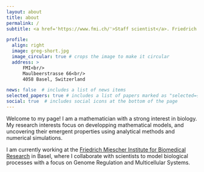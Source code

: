 ```yaml
---
layout: about
title: about
permalink: /
subtitle: <a href='https://www.fmi.ch/'>Staff scientist</a>. Friedrich Miescher Institute for Biomedical Research, Basel.

profile:
  align: right
  image: greg-short.jpg
  image_circular: true # crops the image to make it circular
  address: >
      FMI<br/>
      Maulbeerstrasse 66<br/>
      4058 Basel, Switzerland

news: false  # includes a list of news items
selected_papers: true # includes a list of papers marked as "selected={true}"
social: true  # includes social icons at the bottom of the page
---
```

Welcome to my page! I am a mathematician with a strong interest in biology. My research interests focus on developping mathematical models, and uncovering their emergent properties using analytical methods and numerical simulations.

I am currently working at the [Friedrich Miescher Institute for Biomedical Research](https://www.fmi.ch) in Basel, where I collaborate with scientists to model biological processes with a focus on Genome Regulation and Multicellular Systems. 

<!-- 
Write your biography here. Tell the world about yourself. Link to your favorite [subreddit](http://reddit.com). You can put a picture in, too. The code is already in, just name your picture `prof_pic.jpg` and put it in the `img/` folder.

Put your address / P.O. box / other info right below your picture. You can also disable any these elements by editing `profile` property of the YAML header of your `_pages/about.md`. Edit `_bibliography/papers.bib` and Jekyll will render your [publications page](/al-folio/publications/) automatically.

Link to your social media connections, too. This theme is set up to use [Font Awesome icons](http://fortawesome.github.io/Font-Awesome/) and [Academicons](https://jpswalsh.github.io/academicons/), like the ones below. Add your Facebook, Twitter, LinkedIn, Google Scholar, or just disable all of them. -->
